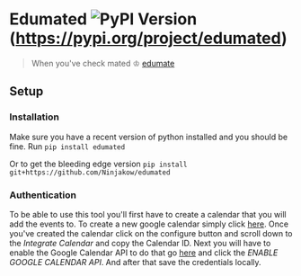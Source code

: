 # Edumated ![PyPI Version](https://img.shields.io/pypi/v/edumated.svg)(https://pypi.org/project/edumated)
> When you've check mated ♔ [edumate](https://www.edumate.com.au/)


## Setup
### Installation
Make sure you have a recent version of python installed and you should be fine.
Run
`pip install edumated`

Or to get the bleeding edge version
`pip install git+https://github.com/Ninjakow/edumated`

### Authentication
To be able to use this tool you'll first have to create a calendar that you will
add the events to.  To create a new google calendar simply click [here](https://calendar.google.com/calendar/r/settings/createcalendar).
Once you've created the calendar click on the configure button and scroll down
to the *Integrate Calendar* and copy the Calendar ID.  Next you will have to
enable the Google Calendar API to do that go [here](https://developers.google.com/calendar/quickstart/python)
and click the *ENABLE GOOGLE CALENDAR API*.  And after that save the credentials
locally.
